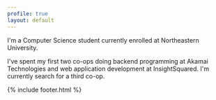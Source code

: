 ```yaml
---
profile: true
layout: default
---
```

I'm a Computer Science student currently enrolled at Northeastern University.

I've spent my first two co-ops doing backend programming at Akamai Technologies and web application development at InsightSquared. I'm currently search for a third co-op.

{% include footer.html %}
